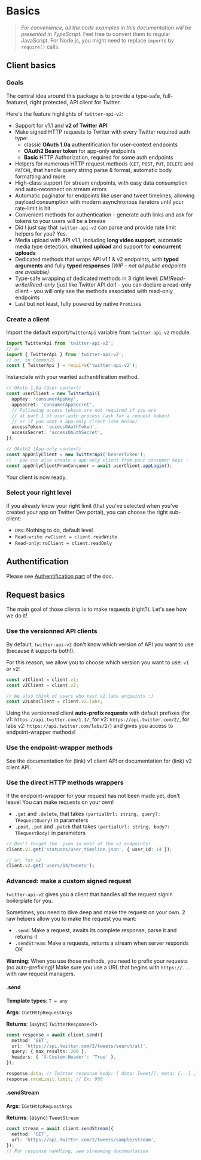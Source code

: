 # Basics

> *For convenience, all the code examples in this documentation will be presented in TypeScript.*
> Feel free to convert them to regular JavaScript. For Node.js,
> you might need to replace `import`s by `require()` calls.

## Client basics

### Goals

The central idea around this package is to provide a type-safe, full-featured, right protected, API client for Twitter.

Here's the feature highlights of `twitter-api-v2`:
- Support for v1.1 and **v2 of Twitter API**
- Make signed HTTP requests to Twitter with every Twitter required auth type:
  - classic **OAuth 1.0a** authentification for user-context endpoints
  - **OAuth2 Bearer token** for app-only endpoints
  - **Basic** HTTP Authorization, required for some auth endpoints
- Helpers for numerous HTTP request methods (`GET`, `POST`, `PUT`, `DELETE` and `PATCH`),
  that handle query string parse & format, automatic body formatting and more
- High-class support for stream endpoints, with easy data consumption and auto-reconnect on stream errors
- Automatic paginator for endpoints like user and tweet timelines,
  allowing payload consumption with modern asynchronous iterators until your rate-limit is hit
- Convenient methods for authentication - generate auth links and ask for tokens to your users will be a breeze
- Did I just say that `twitter-api-v2` can parse and provide rate limit helpers for you? Yes.
- Media upload with API v1.1, including **long video support**,  automatic media type detection,
  **chunked upload** and support for **concurrent uploads**
- Dedicated methods that wraps API v1.1 & v2 endpoints, with **typed arguments** and fully **typed responses**
  *(WIP - not all public endpoints are available)*
- Type-safe wrapping of dedicated methods in 3 right level: *DM*/*Read-write*/*Read-only* (just like Twitter API do!) -
  you can declare a read-only client - you will only see the methods associated with read-only endpoints
- Last but not least, fully powered by native `Promise`s

### Create a client

Import the default export/`TwitterApi` variable from `twitter-api-v2` module.

```ts
import TwitterApi from 'twitter-api-v2';
// or
import { TwitterApi } from 'twitter-api-v2';
// or, in CommonJS
const { TwitterApi } = require('twitter-api-v2');
```

Instanciate with your wanted authentification method.

```ts
// OAuth 1.0a (User context)
const userClient = new TwitterApi({
  appKey: 'consumerAppKey',
  appSecret: 'consumerAppSecret',
  // Following access tokens are not required if you are
  // at part 1 of user-auth process (ask for a request token)
  // or if you want a app-only client (see below)
  accessToken: 'accessOAuthToken',
  accessSecret: 'accessOAuthSecret',
});

// OAuth2 (App-only context)
const appOnlyClient = new TwitterApi('bearerToken');
// - you can also create a app-only client from your consumer keys -
const appOnlyClientFromConsumer = await userClient.appLogin();
```

Your client is now ready.

### Select your right level

If you already know your right limit (that you've selected when you've created your app on Twitter Dev portal),
you can choose the right sub-client:

- `DMs`: Nothing to do, default level
- `Read-write`: `rwClient = client.readWrite`
- `Read-only`: `roClient = client.readOnly`

## Authentification

Please see [Authentification part](./auth.md) of the doc.

## Request basics

The main goal of those clients is to make requests (right?). Let's see how we do it!

### Use the versionned API clients

By default, `twitter-api-v2` don't know which version of API you want to use (because it supports both!).

For this reason, we allow you to choose which version you want to use: `v1` or `v2`!
```ts
const v1Client = client.v1;
const v2Client = client.v2;

// We also think of users who test v2 labs endpoints :)
const v2LabsClient = client.v2.labs;
```

Using the versionned client **auto-prefix requests** with default prefixes
(for v1: `https://api.twitter.com/1.1/`, for v2: `https://api.twitter.com/2/`,
for labs v2: `https://api.twitter.com/labs/2/`)
and gives you access to endpoint-wrapper methods!

### Use the endpoint-wrapper methods

See the documentation for (link) v1 client API or documentation for (link) v2 client API.

### Use the direct HTTP methods wrappers

If the endpoint-wrapper for your request has not been made yet, don't leave!
You can make requests on your own!

- `.get` and `.delete`, that takes `(partialUrl: string, query?: TRequestQuery)` in parameters
- `.post`, `.put` and `.patch` that takes `(partialUrl: string, body?: TRequestBody)` in parameters

```ts
// Don't forget the .json in most of the v1 endpoints!
client.v1.get('statuses/user_timeline.json', { user_id: 14 });

// or, for v2
client.v2.get('users/14/tweets');
```

### Advanced: make a custom signed request

`twitter-api-v2` gives you a client that handles all the request signin boilerplate for you.

Sometimes, you need to dive deep and make the request on your own.
2 raw helpers allow you to make the request you want:
- `.send`: Make a request, awaits its complete response, parse it and returns it
- `.sendStream`: Make a requests, returns a stream when server responds OK

**Warning**: When you use those methods, you need to prefix your requests (no auto-prefixing)!
Make sure you use a URL that begins with `https://...` with raw request managers.

#### .send

**Template types**: `T = any`

**Args**: `IGetHttpRequestArgs`

**Returns**: (async) `TwitterResponse<T>`

```ts
const response = await client.send({
  method: 'GET',
  url: 'https://api.twitter.com/2/tweets/search/all',
  query: { max_results: 200 },
  headers: { 'X-Custom-Header': 'True' },
});

response.data; // Twitter response body: { data: Tweet[], meta: {...} }
response.rateLimit.limit; // Ex: 900
```

#### .sendStream

**Args**: `IGetHttpRequestArgs`

**Returns**: (async) `TweetStream`

```ts
const stream = await client.sendStream({
  method: 'GET',
  url: 'https://api.twitter.com/2/tweets/sample/stream',
});
// For response handling, see streaming documentation
```

